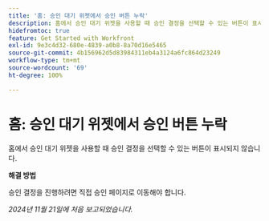 ```yaml
---
title: '홈: 승인 대기 위젯에서 승인 버튼 누락'
description: 홈에서 승인 대기 위젯을 사용할 때 승인 결정을 선택할 수 있는 버튼이 표시되지 않습니다.
hidefromtoc: true
feature: Get Started with Workfront
exl-id: 9e3c4d32-680e-4839-a0b8-8a70d16e5465
source-git-commit: 4b156962d5d83984311eb4a3124a6fc864d23249
workflow-type: tm+mt
source-wordcount: '69'
ht-degree: 100%

---
```


# 홈: 승인 대기 위젯에서 승인 버튼 누락

<!--
>[!NOTE]
>
>This issue was fixed on February 13, 2025.
-->

홈에서 승인 대기 위젯을 사용할 때 승인 결정을 선택할 수 있는 버튼이 표시되지 않습니다.

**해결 방법**

승인 결정을 진행하려면 직접 승인 페이지로 이동해야 합니다.

_2024년 11월 21일에 처음 보고되었습니다._
